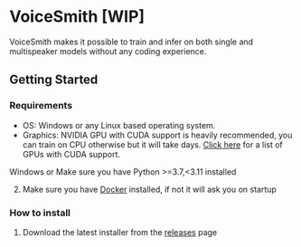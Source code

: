 # VoiceSmith [WIP]

VoiceSmith makes it possible to train and infer on both single and multispeaker models without any coding experience.

## Getting Started

### Requirements

* OS: Windows or any Linux based operating system.
* Graphics: NVIDIA GPU with CUDA support is heavily recommended, you can train on CPU otherwise but it will take days. [Click here](https://developer.nvidia.com/cuda-gpus) for a list of GPUs with CUDA support.


Windows or 
Make sure you have Python >=3.7,<3.11 installed

2. Make sure you have [Docker](https://docs.docker.com/get-docker/) installed, if not it will ask you on startup

### How to install

1. Download the latest installer from the [releases](https://github.com/dunky11/voicesmith/releases) page
